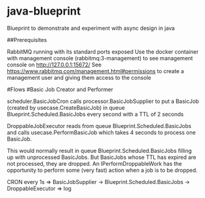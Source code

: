 # java-blueprint
Blueprint to demonstrate and experiment with async design in java

##Prerequisites

RabbitMQ running with its standard ports exposed
Use the docker container with management console (rabbitmq:3-management) to see management console on http://127.0.0.1:15672/
See https://www.rabbitmq.com/management.html#permissions to create a management user and giving them access to the console

#Flows
#Basic Job Creator and Performer

scheduler.BasicJobCron calls processor.BasicJobSupplier to put a BasicJob (created by usecase.CreateBasicJob) in queue Blueprint.Scheduled.BasicJobs every second with a TTL of 2 seconds

DroppableJobExecutor<BasicJob> reads from queue Blueprint.Scheduled.BasicJobs and calls usecase.PerformBasicJob which takes 4 seconds to process one BasicJob.

This would normally result in queue Blueprint.Scheduled.BasicJobs filling up with unprocessed BasicJobs. But BasicJobs whose TTL has expired are not processed, they are dropped. An IPerformDroppableWork has the opportunity to perform some (very fast) action when a job is to be dropped. 

CRON every 1s => BasicJobSupplier -> Blueprint.Scheduled.BasicJobs -> DroppableExecutor<BasicJob> => log
